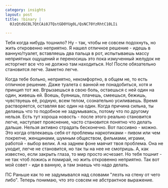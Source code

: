 ```yaml
--- 
category: insights
layout: post
title: !binary |
  0JzQtdGC0L7QtCAi0JTQstGD0YUg0L/QsNC70YzRhtC10LIi

---
```

Тебя когда нибудь тошнило? Ну - так, чтобы не совсем подохнуть, но жить откровенно неприятно.
Я нашел отличное решение - идешь в ванную/туалет, вставляешь два пальца в рот, испытываешь массу неприятных ощущений и переносишь это пока измученный желудок не исторгнет все что не должно там находиться. Но!
После обязательно становится легче. Заметно легче.

Когда тебе больно, неприятно, некомфортно, в общем не, то есть отличное решение. Даже туалета с ванной не понадобиться, хотя и принцип тот же. Вгрызаешься в свою боль, остаешься с ней один на один, живешь ей. Воешь, буянишь, плачешь, смеешься, бежишь, чувствуешь её, родную, всем телом, сознательно усиливаешь. Время растворяется, оставляя вас один на один. Когда причина сильна, ты делаешь что то подобное не задумываясь, потому что по другому нельзя. Есть тут хороша новость - после этого реально становится легче, наступает прояснение, часто становится понятно что делать дальше. Нельзя активно страдать бесконечно. Вот пассивно - можно. Это когда отвлекаешь себя от проблемы наркотиками - пивом или чем покрепче, женщинами, шумным обществом, фильмами, играми, работой - выбор велик. А на заднем фоне маячит твоя проблема. Она не уходит, легче не становится, но так ты на нее не смотришь. А, как известно, если закрыть глаза, то мир просто исчезает. Но тебя тошнит - не так чтоб ложись и помирай, но жить откровенно неприятно. Так вот мой совет - иди в ванную, а там знаешь что надо делать.

ПС
Раньше как то не задумывался над словами "лезть на стену от чего либо". Теперь понимаю, что это совсем не абстрактное выражение.
